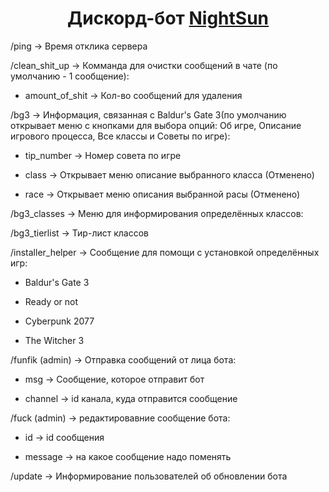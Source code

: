 <h1 align="center">Дискорд-бот <a href="https://discord.gg/qQfxTnm8rc" target="_blank">NightSun</a></h1>

/ping -> Время отклика сервера

/clean_shit_up -> Комманда для очистки сообщений в чате (по умолчанию - 1 сообщение):

- amount_of_shit -> Кол-во сообщений для удаления

/bg3 -> Информация, связанная с Baldur's Gate 3(по умолчанию открывает меню с кнопками для выбора опций: Об игре, Описание игрового процесса, Все классы и Советы по игре):

- tip_number -> Номер совета по игре

- class -> Открывает меню описание выбранного класса (Отменено)

- race -> Открывает меню описания выбранной расы (Отменено)

/bg3_classes -> Меню для информирования определённых классов:

/bg3_tierlist -> Тир-лист классов

/installer_helper -> Сообщение для помощи с установкой определённых игр:

- Baldur's Gate 3

- Ready or not

- Cyberpunk 2077

- The Witcher 3

/funfik (admin) -> Отправка сообщений от лица бота:

- msg -> Сообщение, которое отправит бот

- channel -> id канала, куда отправится сообщение

/fuck (admin) -> редактировавние сообщение бота:

- id -> id сообщения

- message -> на какое сообщение надо поменять

/update -> Информирование пользователей об обновлении бота
